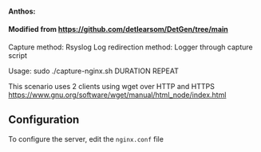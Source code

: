 #### Anthos:
#### Modified from https://github.com/detlearsom/DetGen/tree/main
Capture method: Rsyslog
Log redirection method: Logger through capture script

Usage: sudo ./capture-nginx.sh DURATION REPEAT

This scenario uses 2 clients using wget over HTTP and HTTPS https://www.gnu.org/software/wget/manual/html_node/index.html

## Configuration

To configure the server, edit the `nginx.conf` file

